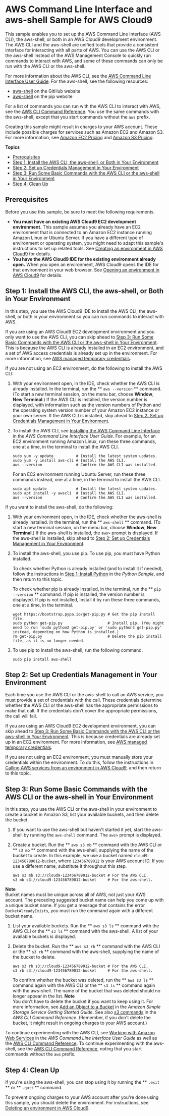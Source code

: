 # AWS Command Line Interface and aws\-shell Sample for AWS Cloud9<a name="sample-aws-cli"></a>

This sample enables you to set up the AWS Command Line Interface \(AWS CLI\), the aws\-shell, or both in an AWS Cloud9 development environment\. The AWS CLI and the aws\-shell are unified tools that provide a consistent interface for interacting with all parts of AWS\. You can use the AWS CLI or the aws\-shell instead of the AWS Management Console to quickly run commands to interact with AWS, and some of these commands can only be run with the AWS CLI or the aws\-shell\.

For more information about the AWS CLI, see the [AWS Command Line Interface User Guide](https://docs.aws.amazon.com/cli/latest/userguide/)\. For the aws\-shell, see the following resources:
+  [aws\-shell](https://github.com/awslabs/aws-shell) on the GitHub website
+  [aws\-shell](https://pypi.python.org/pypi/aws-shell) on the pip website

For a list of commands you can run with the AWS CLI to interact with AWS, see the [AWS CLI Command Reference](https://docs.aws.amazon.com/cli/latest/reference/)\. You use the same commands with the aws\-shell, except that you start commands without the `aws` prefix\.

Creating this sample might result in charges to your AWS account\. These include possible charges for services such as Amazon EC2 and Amazon S3\. For more information, see [Amazon EC2 Pricing](https://aws.amazon.com/ec2/pricing/) and [Amazon S3 Pricing](https://aws.amazon.com/s3/pricing/)\.

**Topics**
+ [Prerequisites](#sample-aws-cli-prereqs)
+ [Step 1: Install the AWS CLI, the aws\-shell, or Both in Your Environment](#sample-aws-cli-install)
+ [Step 2: Set up Credentials Management in Your Environment](#sample-aws-cli-creds)
+ [Step 3: Run Some Basic Commands with the AWS CLI or the aws\-shell in Your Environment](#sample-aws-cli-run)
+ [Step 4: Clean Up](#sample-aws-cli-clean-up)

## Prerequisites<a name="sample-aws-cli-prereqs"></a>

Before you use this sample, be sure to meet the following requirements\.
+  **You must have an existing AWS Cloud9 EC2 development environment\.** This sample assumes you already have an EC2 environment that is connected to an Amazon EC2 instance running Amazon Linux or Ubuntu Server\. If you have a different type of environment or operating system, you might need to adapt this sample's instructions to set up related tools\. See [Creating an environment in AWS Cloud9](create-environment.md) for details\.
+  **You have the AWS Cloud9 IDE for the existing environment already open\.** When you open an environment, AWS Cloud9 opens the IDE for that environment in your web browser\. See [Opening an environment in AWS Cloud9](open-environment.md) for details\.

## Step 1: Install the AWS CLI, the aws\-shell, or Both in Your Environment<a name="sample-aws-cli-install"></a>

In this step, you use the AWS Cloud9 IDE to install the AWS CLI, the aws\-shell, or both in your environment so you can run commands to interact with AWS\.

If you are using an AWS Cloud9 EC2 development environment and you only want to use the AWS CLI, you can skip ahead to [Step 3: Run Some Basic Commands with the AWS CLI or the aws\-shell in Your Environment](#sample-aws-cli-run)\. This is because the AWS CLI is already installed in an EC2 environment, and a set of AWS access credentials is already set up in the environment\. For more information, see [AWS managed temporary credentials](how-cloud9-with-iam.md#auth-and-access-control-temporary-managed-credentials)\.

If you are not using an EC2 environment, do the following to install the AWS CLI:

1. With your environment open, in the IDE, check whether the AWS CLI is already installed\. In the terminal, run the ** `aws --version` ** command\. \(To start a new terminal session, on the menu bar, choose **Window**, **New Terminal**\.\) If the AWS CLI is installed, the version number is displayed, with information such as the version numbers of Python and the operating system version number of your Amazon EC2 instance or your own server\. If the AWS CLI is installed, skip ahead to [Step 2: Set up Credentials Management in Your Environment](#sample-aws-cli-creds)\.

1. To install the AWS CLI, see [Installing the AWS Command Line Interface](https://docs.aws.amazon.com/cli/latest/userguide/installing.html) in the *AWS Command Line Interface User Guide*\. For example, for an EC2 environment running Amazon Linux, run these three commands, one at a time, in the terminal to install the AWS CLI\.

   ```
   sudo yum -y update          # Install the latest system updates.
   sudo yum -y install aws-cli # Install the AWS CLI.
   aws --version               # Confirm the AWS CLI was installed.
   ```

   For an EC2 environment running Ubuntu Server, run these three commands instead, one at a time, in the terminal to install the AWS CLI\.

   ```
   sudo apt update             # Install the latest system updates.
   sudo apt install -y awscli  # Install the AWS CLI.
   aws --version               # Confirm the AWS CLI was installed.
   ```

If you want to install the aws\-shell, do the following:

1. With your environment open, in the IDE, check whether the aws\-shell is already installed\. In the terminal, run the ** `aws-shell` ** command\. \(To start a new terminal session, on the menu bar, choose **Window**, **New Terminal**\.\) If the aws\-shell is installed, the `aws>` prompt is displayed\. If the aws\-shell is installed, skip ahead to [Step 2: Set up Credentials Management in Your Environment](#sample-aws-cli-creds)\.

1. To install the aws\-shell, you use pip\. To use pip, you must have Python installed\.

   To check whether Python is already installed \(and to install it if needed\), follow the instructions in [Step 1: Install Python](sample-python.md#sample-python-install) in the *Python Sample*, and then return to this topic\.

   To check whether pip is already installed, in the terminal, run the ** `pip --version` ** command\. If pip is installed, the version number is displayed\. If pip is not installed, install it by run these three commands, one at a time, in the terminal\.

   ```
   wget https://bootstrap.pypa.io/get-pip.py # Get the pip install file.
   sudo python get-pip.py                    # Install pip. (You might need to run 'sudo python2 get-pip.py' or 'sudo python3 get-pip.py' instead, depending on how Python is installed.)
   rm get-pip.py                             # Delete the pip install file, as it is no longer needed.
   ```

1. To use pip to install the aws\-shell, run the following command\.

   ```
   sudo pip install aws-shell
   ```

## Step 2: Set up Credentials Management in Your Environment<a name="sample-aws-cli-creds"></a>

Each time you use the AWS CLI or the aws\-shell to call an AWS service, you must provide a set of credentials with the call\. These credentials determine whether the AWS CLI or the aws\-shell has the appropriate permissions to make that call\. If the credentials don't cover the appropriate permissions, the call will fail\.

If you are using an AWS Cloud9 EC2 development environment, you can skip ahead to [Step 3: Run Some Basic Commands with the AWS CLI or the aws\-shell in Your Environment](#sample-aws-cli-run)\. This is because credentials are already set up in an EC2 environment\. For more information, see [AWS managed temporary credentials](how-cloud9-with-iam.md#auth-and-access-control-temporary-managed-credentials)\.

If you are not using an EC2 environment, you must manually store your credentials within the environment\. To do this, follow the instructions in [Calling AWS services from an environment in AWS Cloud9](credentials.md), and then return to this topic\.

## Step 3: Run Some Basic Commands with the AWS CLI or the aws\-shell in Your Environment<a name="sample-aws-cli-run"></a>

In this step, you use the AWS CLI or the aws\-shell in your environment to create a bucket in Amazon S3, list your available buckets, and then delete the bucket\.

1. If you want to use the aws\-shell but haven't started it yet, start the aws\-shell by running the `aws-shell` command\. The `aws>` prompt is displayed\.

1. Create a bucket\. Run the ** `aws s3 mb` ** command with the AWS CLI or ** `s3 mb` ** command with the aws\-shell, supplying the name of the bucket to create\. In this example, we use a bucket named `cloud9-123456789012-bucket`, where `123456789012` is your AWS account ID\. If you use a different name, substitute it throughout this step\.

   ```
   aws s3 mb s3://cloud9-123456789012-bucket # For the AWS CLI.
   s3 mb s3://cloud9-123456789012-bucket     # For the aws-shell.
   ```
**Note**  
Bucket names must be unique across all of AWS, not just your AWS account\. The preceding suggested bucket name can help you come up with a unique bucket name\. If you get a message that contains the error `BucketAlreadyExists`, you must run the command again with a different bucket name\.

1. List your available buckets\. Run the ** `aws s3 ls` ** command with the AWS CLI or the ** `s3 ls` ** command with the aws\-shell\. A list of your available buckets is displayed\.

1. Delete the bucket\. Run the ** `aws s3 rb` ** command with the AWS CLI or the ** `s3 rb` ** command with the aws\-shell, supplying the name of the bucket to delete\.

   ```
   aws s3 rb s3://cloud9-123456789012-bucket # For the AWS CLI.
   s3 rb s3://cloud9-123456789012-bucket     # For the aws-shell.
   ```

   To confirm whether the bucket was deleted, run the ** `aws s3 ls` ** command again with the AWS CLI or the ** `s3 ls` ** command again with the aws\-shell\. The name of the bucket that was deleted should no longer appear in the list\.
**Note**  
You don't have to delete the bucket if you want to keep using it\. For more information, see [Add an Object to a Bucket](https://docs.aws.amazon.com/AmazonS3/latest/gsg/PuttingAnObjectInABucket.html) in the *Amazon Simple Storage Service Getting Started Guide*\. See also [s3 commands](https://docs.aws.amazon.com/cli/latest/reference/s3/rm.html.html) in the *AWS CLI Command Reference*\. \(Remember, if you don't delete the bucket, it might result in ongoing charges to your AWS account\.\)

To continue experimenting with the AWS CLI, see [Working with Amazon Web Services](https://docs.aws.amazon.com/cli/latest/userguide/chap-working-with-services.html) in the *AWS Command Line Interface User Guide* as well as the [AWS CLI Command Reference](https://docs.aws.amazon.com/cli/latest/reference/)\. To continue experimenting with the aws\-shell, see the [AWS CLI Command Reference](https://docs.aws.amazon.com/cli/latest/reference/), noting that you start commands without the `aws` prefix\.

## Step 4: Clean Up<a name="sample-aws-cli-clean-up"></a>

If you're using the aws\-shell, you can stop using it by running the ** `.exit` ** or ** `.quit` ** command\.

To prevent ongoing charges to your AWS account after you're done using this sample, you should delete the environment\. For instructions, see [Deleting an environment in AWS Cloud9](delete-environment.md)\.